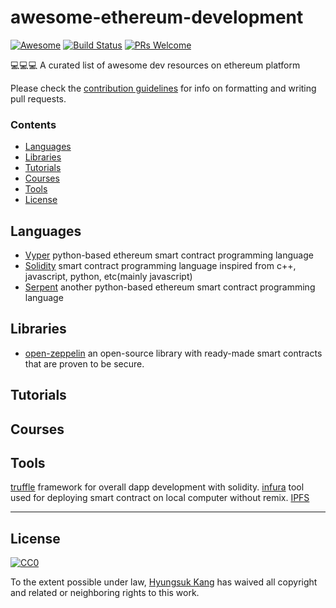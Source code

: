 # awesome-ethereum-development  
[![Awesome](https://cdn.rawgit.com/sindresorhus/awesome/d7305f38d29fed78fa85652e3a63e154dd8e8829/media/badge.svg)](https://github.com/sindresorhus/awesome) [![Build Status](https://travis-ci.org/bkrem/awesome-solidity.svg?branch=master)](https://travis-ci.org/bkrem/awesome-solidity) [![PRs Welcome](https://img.shields.io/badge/PRs-welcome-brightgreen.svg?style=flat-square)](http://makeapullrequest.com)



💻💻💻 A curated list of awesome dev resources on ethereum platform 


Please check the [contribution guidelines](CONTRIBUTING.md) for info on formatting and writing pull requests.

### Contents
- [Languages](#Languages)    
- [Libraries](#libraries)
- [Tutorials](#Tutorials)
- [Courses](#Courses)
- [Tools](#tools)
- [License](#license)


## Languages
- [Vyper]() python-based ethereum smart contract programming language
- [Solidity]() smart contract programming language inspired from c++, javascript, python, etc(mainly javascript) 
- [Serpent]() another python-based ethereum smart contract programming language 

## Libraries
- [open-zeppelin]() an open-source library with ready-made smart contracts that are proven to be secure.

## Tutorials

## Courses


## Tools
[truffle]() framework for overall dapp development with solidity. 
[infura]() tool used for deploying smart contract on local computer without remix.
[IPFS]()


---

## License
[![CC0](http://mirrors.creativecommons.org/presskit/buttons/88x31/svg/cc-zero.svg)](https://creativecommons.org/publicdomain/zero/1.0/)

To the extent possible under law, [Hyungsuk Kang](http://github.com/hskang9) has waived all copyright and related or neighboring rights to this work.

